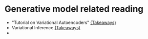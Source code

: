 # Generative model related reading

* "Tutorial on Variational Autoencoders" [(Takeaways)](docs/3-18.md)
* Variational Inference [(Takeaways)](docs/3-35.md)
* 
